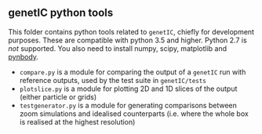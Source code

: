 genetIC python tools
--------------------

This folder contains python tools related to `genetIC`, chiefly for development purposes. These are compatible with python 3.5 and higher. Python 2.7 is _not_ supported.
You also need to install numpy, scipy, matplotlib and [pynbody](http://pynbody.github.io/pynbody/).

* `compare.py` is a module for comparing the output of a `genetIC` run with reference outputs, used by the test suite in `genetIC/tests`
* `plotslice.py` is a module for plotting 2D and 1D slices of the output (either particle or grids) 
* `testgenerator.py` is a module for generating comparisons between zoom simulations and idealised counterparts (i.e. where the whole box is realised at the highest resolution)

